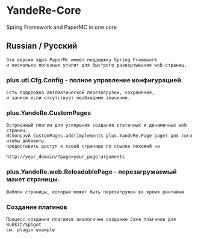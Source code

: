 # YandeRe-Core
Spring Framework and PaperMC in one core
## Russian / Русский
```
Эта версия ядра PaperMc имеет поддержку Spring Framework
и несколько полезных утилит для быстрого развертывания web-страниц.
```
### plus.utl.Cfg.Config - полное управление конфигурацией
```
Есть поддержка автоматической перезагрузки, сохранения,
и записи если отсутствует необходиме значение.
```
### plus.YandeRe.CustomPages
```
Встроенный плагин для ускорения создания статичных и динамичных web страниц.
Используй CustomPages.add(implements plus.YandeRe.Page page) для того чтобы добавить
предоставить доступ к своей странице по ссылке похожей на

http://your_domain/?page=your_page:arguments
```
### plus.YandeRe.web.ReloadablePage - перезагружаемый макет страницы.
```
Шаблон страницы, который может быть перезагружен во время рантайма
```
### Создание плагинов
```
Процесс создания плагинов аналогичен созданию Java плагинов для Bukkit/Spigot
см. plugin example
```
